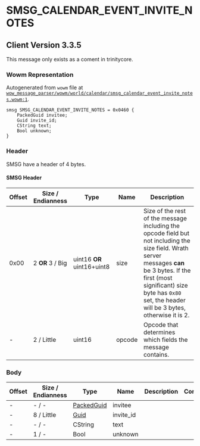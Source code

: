# SMSG_CALENDAR_EVENT_INVITE_NOTES

## Client Version 3.3.5

This message only exists as a coment in trinitycore.

### Wowm Representation

Autogenerated from `wowm` file at [`wow_message_parser/wowm/world/calendar/smsg_calendar_event_invite_notes.wowm:1`](https://github.com/gtker/wow_messages/tree/main/wow_message_parser/wowm/world/calendar/smsg_calendar_event_invite_notes.wowm#L1).
```rust,ignore
smsg SMSG_CALENDAR_EVENT_INVITE_NOTES = 0x0460 {
    PackedGuid invitee;
    Guid invite_id;
    CString text;
    Bool unknown;
}
```
### Header

SMSG have a header of 4 bytes.

#### SMSG Header

| Offset | Size / Endianness | Type   | Name   | Description |
| ------ | ----------------- | ------ | ------ | ----------- |
| 0x00   | 2 **OR** 3 / Big           | uint16 **OR** uint16+uint8 | size | Size of the rest of the message including the opcode field but not including the size field. Wrath server messages **can** be 3 bytes. If the first (most significant) size byte has `0x80` set, the header will be 3 bytes, otherwise it is 2.|
| -      | 2 / Little| uint16 | opcode | Opcode that determines which fields the message contains. |

### Body

| Offset | Size / Endianness | Type | Name | Description | Comment |
| ------ | ----------------- | ---- | ---- | ----------- | ------- |
| - | - / - | [PackedGuid](../types/packed-guid.md) | invitee |  |  |
| - | 8 / Little | [Guid](../types/packed-guid.md) | invite_id |  |  |
| - | - / - | CString | text |  |  |
| - | 1 / - | Bool | unknown |  |  |

